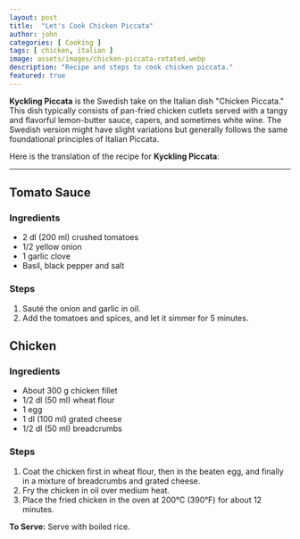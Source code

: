 ```yaml
---
layout: post
title:  "Let's Cook Chicken Piccata"
author: john
categories: [ Cooking ]
tags: [ chicken, italian ]
image: assets/images/chicken-piccata-rotated.webp
description: "Recipe and steps to cook chicken piccata."
featured: true
---
```


**Kyckling Piccata** is the Swedish take on the Italian dish "Chicken Piccata." This dish typically consists of pan-fried chicken cutlets served with a tangy and flavorful lemon-butter sauce, capers, and sometimes white wine. The Swedish version might have slight variations but generally follows the same foundational principles of Italian Piccata.

Here is the translation of the recipe for **Kyckling Piccata**:

---

## Tomato Sauce
### Ingredients
- 2 dl (200 ml) crushed tomatoes
- 1/2 yellow onion
- 1 garlic clove
- Basil, black pepper and salt

### Steps
1. Sauté the onion and garlic in oil.
2. Add the tomatoes and spices, and let it simmer for 5 minutes.

## Chicken
### Ingredients
- About 300 g chicken fillet
- 1/2 dl (50 ml) wheat flour
- 1 egg
- 1 dl (100 ml) grated cheese
- 1/2 dl (50 ml) breadcrumbs

### Steps
1. Coat the chicken first in wheat flour, then in the beaten egg, and finally in a mixture of breadcrumbs and grated cheese.
2. Fry the chicken in oil over medium heat.
3. Place the fried chicken in the oven at 200°C (390°F) for about 12 minutes.

**To Serve:** Serve with boiled rice.
